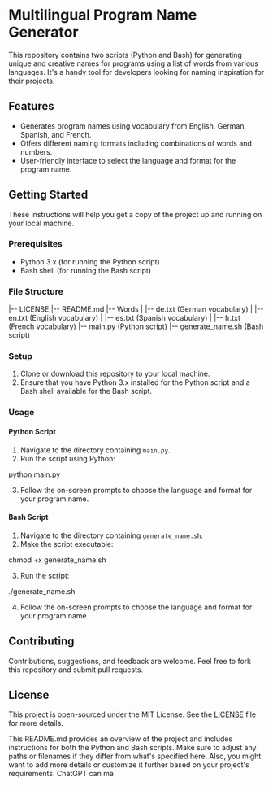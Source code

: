 # Multilingual Program Name Generator

This repository contains two scripts (Python and Bash) for generating unique and creative names for programs using a list of words from various languages. It's a handy tool for developers looking for naming inspiration for their projects.

## Features

- Generates program names using vocabulary from English, German, Spanish, and French.
- Offers different naming formats including combinations of words and numbers.
- User-friendly interface to select the language and format for the program name.

## Getting Started

These instructions will help you get a copy of the project up and running on your local machine.

### Prerequisites

- Python 3.x (for running the Python script)
- Bash shell (for running the Bash script)

### File Structure

|-- LICENSE
|-- README.md
|-- Words
| |-- de.txt (German vocabulary)
| |-- en.txt (English vocabulary)
| |-- es.txt (Spanish vocabulary)
| |-- fr.txt (French vocabulary)
|-- main.py (Python script)
|-- generate_name.sh (Bash script)



### Setup

1. Clone or download this repository to your local machine.
2. Ensure that you have Python 3.x installed for the Python script and a Bash shell available for the Bash script.

### Usage

#### Python Script

1. Navigate to the directory containing `main.py`.
2. Run the script using Python:

python main.py



3. Follow the on-screen prompts to choose the language and format for your program name.

#### Bash Script

1. Navigate to the directory containing `generate_name.sh`.
2. Make the script executable:

chmod +x generate_name.sh


3. Run the script:

./generate_name.sh



4. Follow the on-screen prompts to choose the language and format for your program name.

## Contributing

Contributions, suggestions, and feedback are welcome. Feel free to fork this repository and submit pull requests.

## License

This project is open-sourced under the MIT License. See the [LICENSE](LICENSE) file for more details.

This README.md provides an overview of the project and includes instructions for both the Python and Bash scripts. Make sure to adjust any paths or filenames if they differ from what's specified here. Also, you might want to add more details or customize it further based on your project's requirements.
ChatGPT can ma